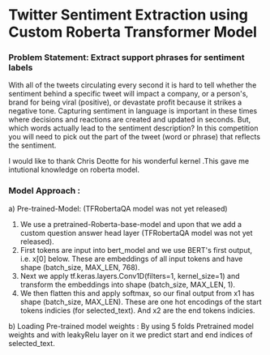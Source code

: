 # Twitter Sentiment Extraction using Custom Roberta Transformer Model

### Problem Statement: Extract support phrases for sentiment labels

With all of the tweets circulating every second it is hard to tell whether the sentiment behind a specific tweet will impact a company, or a person's, brand for being viral (positive), or devastate profit because it strikes a negative tone. Capturing sentiment in language is important in these times where decisions and reactions are created and updated in seconds. But, which words actually lead to the sentiment description? In this competition you will need to pick out the part of the tweet (word or phrase) that reflects the sentiment.

I would like to thank Chris Deotte for his wonderful kernel .This gave me intutional knowledge on roberta model.

### Model Approach :

a) Pre-trained-Model: (TFRobertaQA model was not yet released)

1. We use a pretrained-Roberta-base-model and upon that we add a custom question answer head layer (TFRobertaQA model was not yet released).
2. First tokens are input into bert_model and we use BERT's first output, i.e. x[0] below. These are embeddings of all input tokens and have shape (batch_size, MAX_LEN, 768).
3. Next we apply tf.keras.layers.Conv1D(filters=1, kernel_size=1) and transform the embeddings into shape (batch_size, MAX_LEN, 1).
4. We then flatten this and apply softmax, so our final output from x1 has shape (batch_size, MAX_LEN). These are one hot encodings of the start tokens indicies (for selected_text). And x2 are the end tokens indicies.

b) Loading Pre-trained model weights :
By using 5 folds Pretrained model weights and with leakyRelu layer on it we predict start and end indices of selected_text.
